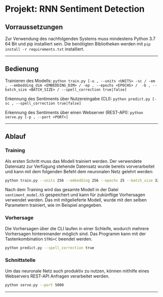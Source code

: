 
# Projekt: RNN Sentiment Detection

## Vorraussetzungen

Zur Verwendung des nachfolgenden Systems muss mindestens Python 3.7 64 Bit und pip installiert sein. Die benötigten Bibliotheken werden mit `pip install -r requirements.txt` installiert.
___
## Bedienung

Trainieren des Modells:
`python train.py [-u , --units <UNITS> -sc / -em , --embedding_dim <EMBEDDING_DIM> / -ep , --epochs <EPOCHS> /  -b , --batch_size <BATCH_SIZE> / --spell_correction true|false]`

Erkennung des Sentiments über Nutzereingabe (CLI):
`python predict.py [-sc , --spell_correction true|false]`

Erkennung des Sentiments über einen Webserver (REST-API):
`python serve.py [-p , --port <PORT>]`

___
## Ablauf

### Training
Als ersten Schritt muss das Modell trainiert werden. Der verwendete Datensatz zur Verfügung stehende Datensatz wurde bereits vorverarbeitet und kann mit dem folgenden Befehl dem neuronalen Netz gelehrt werden:

```bash
python train.py --units 256 --embedding 256 --epochs 25 --batch_size 32 --spell_correction True
```

Nach dem Training wird das gesamte Modell in der Datei `sentiment_model.h5` gespeichert und kann für zukünftige Vorhersagen verwendet werden.
Das mit mitgelieferte Modell, wurde mit den selben Parametern trainiert, wie im Beispiel angegeben.


### Vorhersage

Die Vorhersagen über die CLI laufen in einer Schleife, wodurch mehrere Vorhersagen hintereinander möglich sind. Das Programm kann mit der Tastenkombination `STRG+C` beendet werden. 


```bash
python predict.py --spell_correction true
```

### Schnittstelle

Um das neuronale Netz auch produktiv zu nutzen, können mithilfe eines Webservers REST-API Anfragen verarbeitet werden. 

```bash
python serve.py --port 5000
```
___